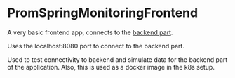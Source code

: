 # PromSpringMonitoringFrontend

A very basic frontend app, connects to the [backend part](https://github.com/ZleMyzteX/prometheus-springboot-monitoring).

Uses the localhost:8080 port to connect to the backend part. 

Used to test connectivity to backend and simulate data for the backend part of the application. Also, this is used as a docker image in the k8s setup.
